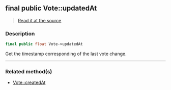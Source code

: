 ## final public Vote::updatedAt

> [Read it at the source](https://github.com/julien-boudry/Condorcet/blob/master/src/Vote.php#L26)

### Description    

```php
final public float Vote->updatedAt 
```

Get the timestamp corresponding of the last vote change.
    
---------------------------------------

### Related method(s)      

* [Vote::createdAt](/Docs/ApiReferences/Vote%20Class/public%20Vote--createdAt.md)    
